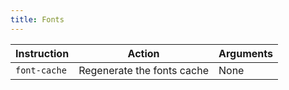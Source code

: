 ```yaml
---
title: Fonts
---
```


| Instruction  | Action                     | Arguments |
| ------------ | -------------------------- | --------- |
| `font-cache` | Regenerate the fonts cache | None      |
